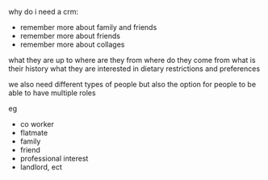 why do i need a crm:
- remember more about family and friends
- remember more about friends
- remember more about collages


what they are up to
where are they from
where do they come from
what is their history
what they are interested in
dietary restrictions and preferences

we also need different types of people
but also the option for people to be able to have multiple roles

eg
- co worker
- flatmate
- family
- friend
- professional interest
- landlord, ect
